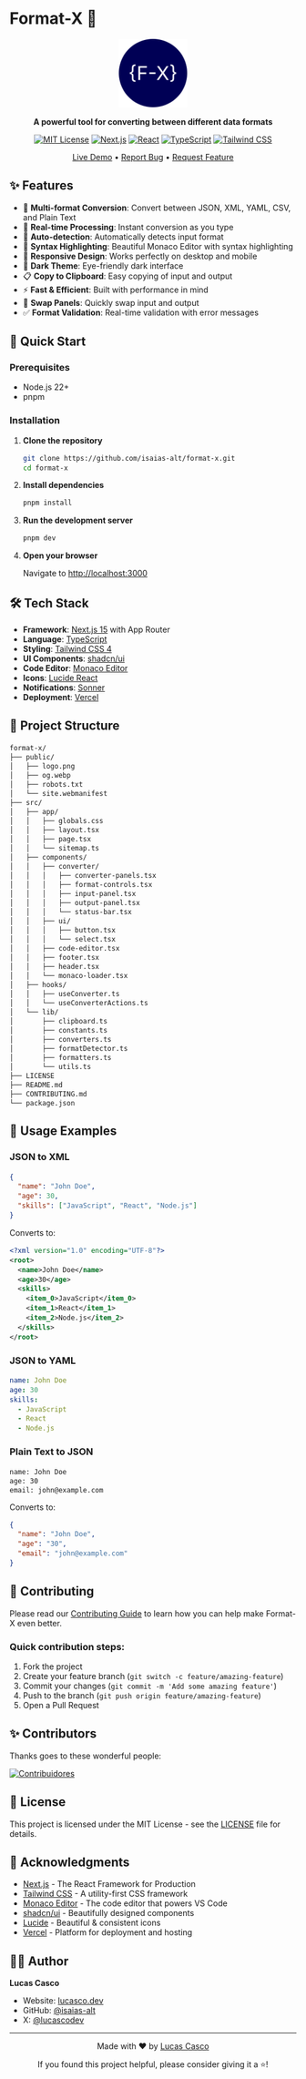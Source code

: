 # Format-X 🚀

<div align="center">
  <img src="public/logo.png" alt="Format-X Logo" width="120" height="120">
  
  **A powerful tool for converting between different data formats**
  
  [![MIT License](https://img.shields.io/badge/License-MIT-green.svg)](https://choosealicense.com/licenses/mit/)
  [![Next.js](https://img.shields.io/badge/Next.js-15.5-black?logo=next.js)](https://nextjs.org/)
  [![React](https://img.shields.io/badge/React-19.1-blue?logo=react)](https://reactjs.org/)
  [![TypeScript](https://img.shields.io/badge/TypeScript-5.9-blue?logo=typescript)](https://www.typescriptlang.org/)
  [![Tailwind CSS](https://img.shields.io/badge/Tailwind-4.1-38B2AC?logo=tailwind-css)](https://tailwindcss.com/)

[Live Demo](https://format-x.vercel.app) • [Report Bug](https://github.com/isaias-alt/format-x/issues) • [Request Feature](https://github.com/isaias-alt/format-x/issues)

</div>

## ✨ Features

- 🔄 **Multi-format Conversion**: Convert between JSON, XML, YAML, CSV, and Plain Text
- 🚀 **Real-time Processing**: Instant conversion as you type
- 🎯 **Auto-detection**: Automatically detects input format
- 🎨 **Syntax Highlighting**: Beautiful Monaco Editor with syntax highlighting
- 📱 **Responsive Design**: Works perfectly on desktop and mobile
- 🌙 **Dark Theme**: Eye-friendly dark interface
- 📋 **Copy to Clipboard**: Easy copying of input and output
- ⚡ **Fast & Efficient**: Built with performance in mind
- 🔄 **Swap Panels**: Quickly swap input and output
- ✅ **Format Validation**: Real-time validation with error messages

## 🚀 Quick Start

### Prerequisites

- Node.js 22+
- pnpm

### Installation

1. **Clone the repository**

   ```bash
   git clone https://github.com/isaias-alt/format-x.git
   cd format-x
   ```

2. **Install dependencies**

   ```bash
   pnpm install
   ```

3. **Run the development server**

   ```bash
   pnpm dev
   ```

4. **Open your browser**

   Navigate to [http://localhost:3000](http://localhost:3000)

## 🛠️ Tech Stack

- **Framework**: [Next.js 15](https://nextjs.org/) with App Router
- **Language**: [TypeScript](https://www.typescriptlang.org/)
- **Styling**: [Tailwind CSS 4](https://tailwindcss.com/)
- **UI Components**: [shadcn/ui](https://ui.shadcn.com/)
- **Code Editor**: [Monaco Editor](https://microsoft.github.io/monaco-editor/)
- **Icons**: [Lucide React](https://lucide.dev/)
- **Notifications**: [Sonner](https://sonner.emilkowal.ski/)
- **Deployment**: [Vercel](https://vercel.com/)

## 📁 Project Structure

```
format-x/
├── public/
│   ├── logo.png
│   ├── og.webp
│   ├── robots.txt
│   └── site.webmanifest
├── src/
│   ├── app/
│   │   ├── globals.css
│   │   ├── layout.tsx
│   │   ├── page.tsx
│   │   └── sitemap.ts
│   ├── components/
│   │   ├── converter/
│   │   │   ├── converter-panels.tsx
│   │   │   ├── format-controls.tsx
│   │   │   ├── input-panel.tsx
│   │   │   ├── output-panel.tsx
│   │   │   └── status-bar.tsx
│   │   ├── ui/
│   │   │   ├── button.tsx
│   │   │   └── select.tsx
│   │   ├── code-editor.tsx
│   │   ├── footer.tsx
│   │   ├── header.tsx
│   │   └── monaco-loader.tsx
│   ├── hooks/
│   │   ├── useConverter.ts
│   │   └── useConverterActions.ts
│   └── lib/
│       ├── clipboard.ts
│       ├── constants.ts
│       ├── converters.ts
│       ├── formatDetector.ts
│       ├── formatters.ts
│       └── utils.ts
├── LICENSE
├── README.md
├── CONTRIBUTING.md
└── package.json
```

## 🎯 Usage Examples

### JSON to XML

```json
{
  "name": "John Doe",
  "age": 30,
  "skills": ["JavaScript", "React", "Node.js"]
}
```

Converts to:

```xml
<?xml version="1.0" encoding="UTF-8"?>
<root>
  <name>John Doe</name>
  <age>30</age>
  <skills>
    <item_0>JavaScript</item_0>
    <item_1>React</item_1>
    <item_2>Node.js</item_2>
  </skills>
</root>
```

### JSON to YAML

```yaml
name: John Doe
age: 30
skills:
  - JavaScript
  - React
  - Node.js
```

### Plain Text to JSON

```
name: John Doe
age: 30
email: john@example.com
```

Converts to:

```json
{
  "name": "John Doe",
  "age": "30",
  "email": "john@example.com"
}
```

## 🤝 Contributing

Please read our [Contributing Guide](CONTRIBUTING.md) to learn how you can help make Format-X even better.

### Quick contribution steps:

1. Fork the project
2. Create your feature branch (`git switch -c feature/amazing-feature`)
3. Commit your changes (`git commit -m 'Add some amazing feature'`)
4. Push to the branch (`git push origin feature/amazing-feature`)
5. Open a Pull Request

## ✨ Contributors

Thanks goes to these wonderful people:

[![Contribuidores](https://contrib.rocks/image?repo=isaias-alt/format-x&max=500&columns=20)](https://github.com/isaias-alt/format-x/graphs/contributors)

## 📝 License

This project is licensed under the MIT License - see the [LICENSE](LICENSE) file for details.

## 🙏 Acknowledgments

- [Next.js](https://nextjs.org/) - The React Framework for Production
- [Tailwind CSS](https://tailwindcss.com/) - A utility-first CSS framework
- [Monaco Editor](https://microsoft.github.io/monaco-editor/) - The code editor that powers VS Code
- [shadcn/ui](https://ui.shadcn.com/) - Beautifully designed components
- [Lucide](https://lucide.dev/) - Beautiful & consistent icons
- [Vercel](https://vercel.com/) - Platform for deployment and hosting

## 👨‍💻 Author

**Lucas Casco**

- Website: [lucasco.dev](https://lucasco.dev)
- GitHub: [@isaias-alt](https://github.com/isaias-alt)
- X: [@lucascodev](https://x.com/lucascodev)

---

<div align="center">
  <p>Made with ❤️ by <a href="https://lucasco.dev">Lucas Casco</a></p>
  <p>If you found this project helpful, please consider giving it a ⭐!</p>
</div>
